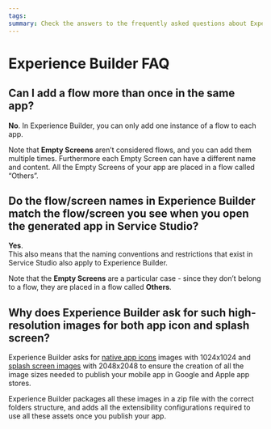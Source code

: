 ```yaml
---
tags: 
summary: Check the answers to the frequently asked questions about Experience Builder.
---
```


# Experience Builder FAQ

## Can I add a flow more than once in the same app?

**No**.
In Experience Builder, you can only add one instance of a flow to each app.

Note that **Empty Screens** aren’t considered flows, and you can add them multiple times. Furthermore each Empty Screen can have a different name and content. All the Empty Screens of your app are placed in a flow called “Others”.

## Do the flow/screen names in Experience Builder match the flow/screen you see when you open the generated app in Service Studio?

**Yes**.<br/>
This also means that the naming conventions and restrictions that exist in Service Studio also apply to Experience Builder.

Note that the **Empty Screens** are a particular case - since they don’t belong to a flow, they are placed in a flow called **Others**.

## Why does Experience Builder ask for such high-resolution images for both app icon and splash screen?

Experience Builder asks for [native app icons](../../deliver-mobile/customize-mobile-app/modify-the-app-icon.md) images with 1024x1024 and [splash screen images](../../deliver-mobile/customize-mobile-app/use-custom-splash-screens.md) with 2048x2048 to ensure the creation of all the image sizes needed to publish your mobile app in Google and Apple app stores.

Experience Builder packages all these images in a zip file with the correct folders structure, and adds all the extensibility configurations required to use all these assets once you publish your app.

